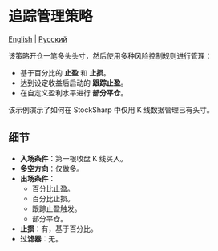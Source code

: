 # 追踪管理策略
[English](README.md) | [Русский](README_ru.md)

该策略开仓一笔多头头寸，然后使用多种风险控制规则进行管理：

- 基于百分比的 **止盈** 和 **止损**。
- 达到设定收益后启动的 **跟踪止盈**。
- 在自定义盈利水平进行 **部分平仓**。

该示例演示了如何在 StockSharp 中仅用 K 线数据管理已有头寸。

## 细节

- **入场条件**：第一根收盘 K 线买入。
- **多空方向**：仅做多。
- **出场条件**：
  - 百分比止盈。
  - 百分比止损。
  - 跟踪止盈触发。
  - 部分平仓。
- **止损**：有，基于百分比。
- **过滤器**：无。
